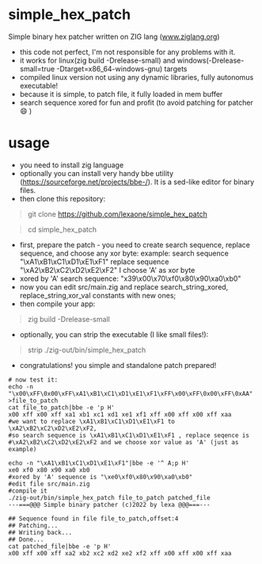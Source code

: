 # simple_hex_patch
Simple binary hex patcher written on ZIG lang (www.ziglang.org)

- this code not perfect, I'm not responsible for any problems with it.
- it works for linux(zig build -Drelease-small) and windows(-Drelease-small=true -Dtarget=x86_64-windows-gnu) targets
- compiled linux version not using any dynamic libraries, fully autonomus executable!
- because it is simple, to patch file, it fully loaded in mem buffer
- search sequence xored for fun and profit (to avoid patching for patcher :smile: )

# usage
- you need to install zig language  
- optionally you can install very handy bbe utility (https://sourceforge.net/projects/bbe-/). It is a sed-like editor for binary files.
- then clone this repository: 
> git clone https://github.com/lexaone/simple_hex_patch

> cd simple_hex_patch

- first, prepare the patch - you need to create search sequence, replace sequence, and choose any xor byte:
example: search sequence "\xA1\xB1\xC1\xD1\xE1\xF1"
        replace sequence "\xA2\xB2\xC2\xD2\xE2\xF2"
        I choose 'A' as xor byte
- xored by 'A' search sequence: "x39\x00\x70\xf0\x80\x90\xa0\xb0" 
- now you can edit src/main.zig and replace search_string_xored, replace_string,xor_val constants with new ones;
- then compile your app: 
> zig build -Drelease-small
- optionally, you can strip the executable (I like small files!): 
> strip ./zig-out/bin/simple_hex_patch
- congratulations! you simple and standalone patch prepared!
```
# now test it:
echo -n "\x00\xFF\0x00\xFF\xA1\xB1\xC1\xD1\xE1\xF1\xFF\x00\xFF\0x00\xFF\0xAA" >file_to_patch
cat file_to_patch|bbe -e 'p H'
x00 xff x00 xff xa1 xb1 xc1 xd1 xe1 xf1 xff x00 xff x00 xff xaa
#we want to replace \xA1\xB1\xC1\xD1\xE1\xF1 to \xA2\xB2\xC2\xD2\xE2\xF2, 
#so search sequence is \xA1\xB1\xC1\xD1\xE1\xF1 , replace seqence is 
#\xA2\xB2\xC2\xD2\xE2\xF2 and we choose xor value as 'A' (just as example)

echo -n "\xA1\xB1\xC1\xD1\xE1\xF1"|bbe -e '^ A;p H'
xe0 xf0 x80 x90 xa0 xb0
#xored by 'A' sequence is "\xe0\xf0\x80\x90\xa0\xb0"
#edit file src/main.zig
#compile it
./zig-out/bin/simple_hex_patch file_to_patch patched_file
---===@@@ Simple binary patcher (c)2022 by lexa @@@===---

## Sequence found in file file_to_patch,offset:4
## Patching...
## Writing back...
## Done...
cat patched_file|bbe -e 'p H'         
x00 xff x00 xff xa2 xb2 xc2 xd2 xe2 xf2 xff x00 xff x00 xff xaa
```
